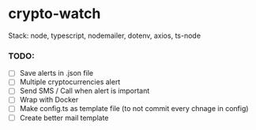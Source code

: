 # crypto-watch

Stack: node, typescript, nodemailer, dotenv, axios, ts-node

### TODO:

- [ ] Save alerts in .json file
- [ ] Multiple cryptocurrencies alert
- [ ] Send SMS / Call when alert is important
- [ ] Wrap with Docker
- [ ] Make config.ts as template file (to not commit every chnage in config)
- [ ] Create better mail template

